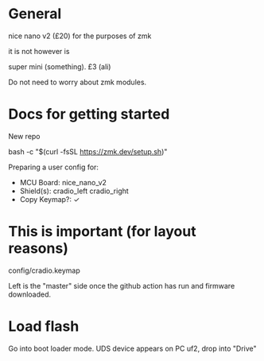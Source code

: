 # General 

nice nano v2 (£20)
for the purposes of zmk

it is not however is

super mini (something). £3 (ali)

Do not need to worry about zmk modules.


# Docs for getting started

New repo

bash -c "$(curl -fsSL https://zmk.dev/setup.sh)"

Preparing a user config for:
* MCU Board: nice_nano_v2
* Shield(s): cradio_left cradio_right
* Copy Keymap?: ✓

# This is important (for layout reasons)

config/cradio.keymap

Left is the "master" side once the github action has run and firmware downloaded.


# Load flash

Go into boot loader mode. 
UDS device appears on PC
uf2, drop into "Drive"
